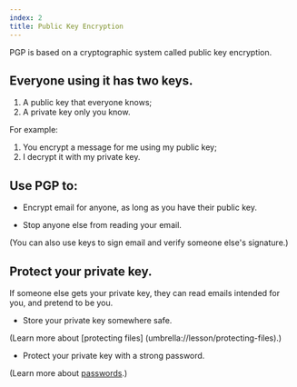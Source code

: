 ```yaml
---
index: 2
title: Public Key Encryption
---
```

PGP is based on a cryptographic system called public key encryption. 

## Everyone using it has two keys.

1.	A public key that everyone knows;
2.	A private key only you know. 

For example: 

1. 	You encrypt a message for me using my public key; 
2. 	I decrypt it with my private key.

## Use PGP to: 

* 	Encrypt email for anyone, as long as you have their public key.

*   Stop anyone else from reading your email.

(You can also use keys to sign email and verify someone else's signature.) 

## Protect your private key. 

If someone else gets your private key, they can read emails intended for you, and pretend to be you.

*	Store your private key somewhere safe.

(Learn more about [protecting files] (umbrella://lesson/protecting-files).)  

*	Protect your private key with a strong password.

(Learn more about [passwords](umbrella://lesson/passwords).)